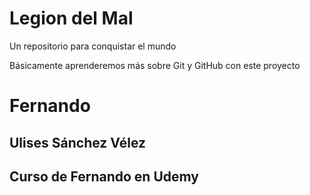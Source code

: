 # Legion del Mal
Un repositorio para conquistar el mundo

Básicamente aprenderemos más sobre Git y GitHub con este proyecto


# Fernando

## Ulises Sánchez Vélez
## Curso de Fernando en Udemy
